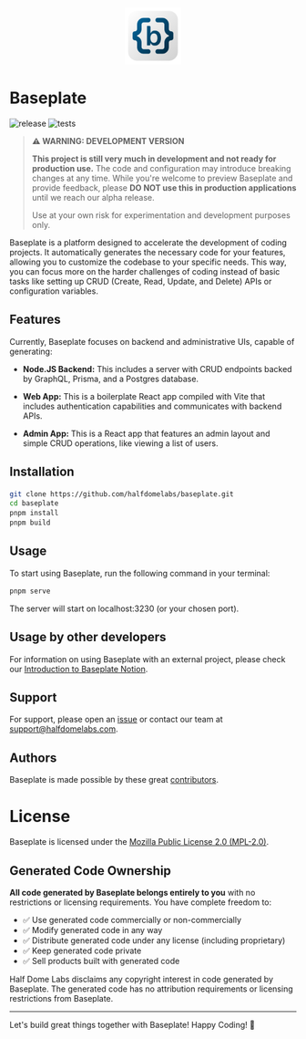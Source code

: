 <p align="center">
  <img height="100px" src="./logo.png">
</p>

# Baseplate

![release](https://github.com/halfdomelabs/baseplate/actions/workflows/changesets.yml/badge.svg) ![tests](https://github.com/halfdomelabs/baseplate/actions/workflows/test.yml/badge.svg)

> **⚠️ WARNING: DEVELOPMENT VERSION**
>
> **This project is still very much in development and not ready for production use.** The code and configuration may introduce breaking changes at any time. While you're welcome to preview Baseplate and provide feedback, please **DO NOT use this in production applications** until we reach our alpha release.
>
> Use at your own risk for experimentation and development purposes only.

Baseplate is a platform designed to accelerate the development of coding projects. It automatically generates the necessary code for your features, allowing you to customize the codebase to your specific needs. This way, you can focus more on the harder challenges of coding instead of basic tasks like setting up CRUD (Create, Read, Update, and Delete) APIs or configuration variables.

## Features

Currently, Baseplate focuses on backend and administrative UIs, capable of generating:

- **Node.JS Backend:** This includes a server with CRUD endpoints backed by GraphQL, Prisma, and a Postgres database.

- **Web App:** This is a boilerplate React app compiled with Vite that includes authentication capabilities and communicates with backend APIs.

- **Admin App:** This is a React app that features an admin layout and simple CRUD operations, like viewing a list of users.

## Installation

```bash
git clone https://github.com/halfdomelabs/baseplate.git
cd baseplate
pnpm install
pnpm build
```

## Usage

To start using Baseplate, run the following command in your terminal:

```bash
pnpm serve
```

The server will start on localhost:3230 (or your chosen port).

## Usage by other developers

For information on using Baseplate with an external project, please check our [Introduction to Baseplate Notion](https://www.notion.so/hdlabs/Introduction-to-Baseplate-60881365bb564d308ba144a8352c6efc).

## Support

For support, please open an [issue](https://github.com/halfdomelabs/baseplate/issues) or contact our team at support@halfdomelabs.com.

## Authors

Baseplate is made possible by these great [contributors](https://github.com/halfdomelabs/baseplate/graphs/contributors).

# License

Baseplate is licensed under the [Mozilla Public License 2.0 (MPL-2.0)](LICENSE).

## Generated Code Ownership

**All code generated by Baseplate belongs entirely to you** with no restrictions or licensing requirements. You have complete freedom to:

- ✅ Use generated code commercially or non-commercially
- ✅ Modify generated code in any way
- ✅ Distribute generated code under any license (including proprietary)
- ✅ Keep generated code private
- ✅ Sell products built with generated code

Half Dome Labs disclaims any copyright interest in code generated by Baseplate. The generated code has no attribution requirements or licensing restrictions from Baseplate.

---

Let's build great things together with Baseplate! Happy Coding! 🚀
